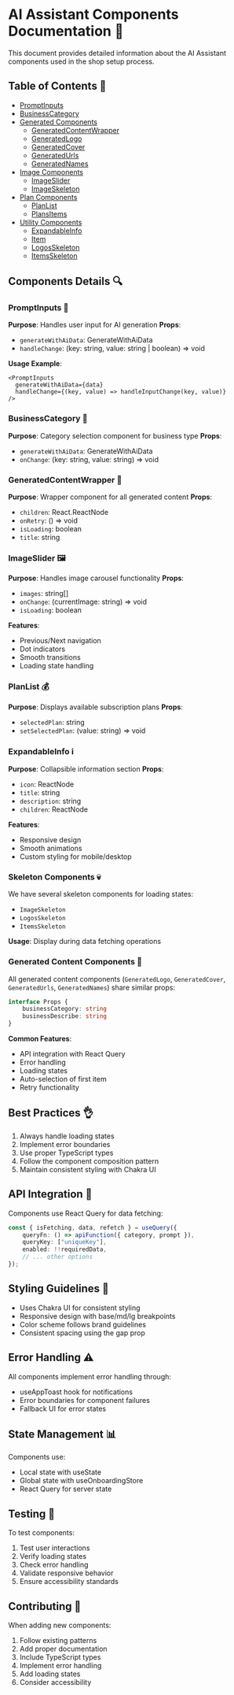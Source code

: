 # AI Assistant Components Documentation 🤖

This document provides detailed information about the AI Assistant components used in the shop setup process.

## Table of Contents 📑
- [PromptInputs](#promptinputs-)
- [BusinessCategory](#businesscategory-)
- [Generated Components](#generated-components-)
  - [GeneratedContentWrapper](#generatedcontentwrapper-)
  - [GeneratedLogo](#generatedlogo-)
  - [GeneratedCover](#generatedcover-)
  - [GeneratedUrls](#generatedurls-)
  - [GeneratedNames](#generatednames-)
- [Image Components](#image-components-)
  - [ImageSlider](#imageslider-)
  - [ImageSkeleton](#imageskeleton-)
- [Plan Components](#plan-components-)
  - [PlanList](#planlist-)
  - [PlansItems](#plansitems-)
- [Utility Components](#utility-components-)
  - [ExpandableInfo](#expandableinfo-)
  - [Item](#item-)
  - [LogosSkeleton](#logosskeleton-)
  - [ItemsSkeleton](#itemsskeleton-)

## Components Details 🔍

### PromptInputs 📝
**Purpose**: Handles user input for AI generation
**Props**:
- `generateWithAiData`: GenerateWithAiData
- `handleChange`: (key: string, value: string | boolean) => void

**Usage Example**:
```tsx
<PromptInputs 
  generateWithAiData={data}
  handleChange={(key, value) => handleInputChange(key, value)}
/>
```

### BusinessCategory 🏢
**Purpose**: Category selection component for business type
**Props**:
- `generateWithAiData`: GenerateWithAiData
- `onChange`: (key: string, value: string) => void

### GeneratedContentWrapper 🎁
**Purpose**: Wrapper component for all generated content
**Props**:
- `children`: React.ReactNode
- `onRetry`: () => void
- `isLoading`: boolean
- `title`: string

### ImageSlider 🖼️
**Purpose**: Handles image carousel functionality
**Props**:
- `images`: string[]
- `onChange`: (currentImage: string) => void
- `isLoading`: boolean

**Features**:
- Previous/Next navigation
- Dot indicators
- Smooth transitions
- Loading state handling

### PlanList 💰
**Purpose**: Displays available subscription plans
**Props**:
- `selectedPlan`: string
- `setSelectedPlan`: (value: string) => void

### ExpandableInfo ℹ️
**Purpose**: Collapsible information section
**Props**:
- `icon`: ReactNode
- `title`: string
- `description`: string
- `children`: ReactNode

**Features**:
- Responsive design
- Smooth animations
- Custom styling for mobile/desktop

### Skeleton Components 💀
We have several skeleton components for loading states:
- `ImageSkeleton`
- `LogosSkeleton`
- `ItemsSkeleton`

**Usage**: Display during data fetching operations

### Generated Content Components 🎨
All generated content components (`GeneratedLogo`, `GeneratedCover`, `GeneratedUrls`, `GeneratedNames`) share similar props:
```typescript
interface Props {
    businessCategory: string
    businessDescribe: string
}
```

**Common Features**:
- API integration with React Query
- Error handling
- Loading states
- Auto-selection of first item
- Retry functionality

## Best Practices 👌

1. Always handle loading states
2. Implement error boundaries
3. Use proper TypeScript types
4. Follow the component composition pattern
5. Maintain consistent styling with Chakra UI

## API Integration 🔌

Components use React Query for data fetching:
```typescript
const { isFetching, data, refetch } = useQuery({
    queryFn: () => apiFunction({ category, prompt }),
    queryKey: ["uniqueKey"],
    enabled: !!requiredData,
    // ... other options
});
```

## Styling Guidelines 🎨

- Uses Chakra UI for consistent styling
- Responsive design with base/md/lg breakpoints
- Color scheme follows brand guidelines
- Consistent spacing using the gap prop

## Error Handling ⚠️

All components implement error handling through:
- useAppToast hook for notifications
- Error boundaries for component failures
- Fallback UI for error states

## State Management 📊

Components use:
- Local state with useState
- Global state with useOnboardingStore
- React Query for server state

## Testing 🧪

To test components:
1. Test user interactions
2. Verify loading states
3. Check error handling
4. Validate responsive behavior
5. Ensure accessibility standards

## Contributing 🤝

When adding new components:
1. Follow existing patterns
2. Add proper documentation
3. Include TypeScript types
4. Implement error handling
5. Add loading states
6. Consider accessibility
